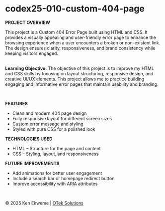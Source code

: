 # codex25-010-custom-404-page

<p><strong>PROJECT OVERVIEW</strong></p>
This project is a Custom 404 Error Page built using HTML and CSS. It provides a visually appealing and user-friendly error page to enhance the browsing experience when a user encounters a broken or non-existent link. The design ensures clarity, responsiveness, and brand consistency while keeping visitors engaged.
<br><br>
<p><strong>Learning Objective:</strong> The objective of this project is to improve my HTML and CSS skills by focusing on layout structuring, responsive design, and creative UI/UX elements. This project allows me to practice building engaging and informative error pages that maintain usability and branding.</p>
<br>
<p><strong>FEATURES</strong></p>
<ul>
  <li>Clean and modern 404 page design</li>
  <li>Fully responsive layout for different screen sizes</li>
  <li>Custom error message and styling</li>
  <li>Styled with pure CSS for a polished look</li>
</ul>
<p><strong>TECHNOLOGIES USED</strong></p>
<ul>
  <li>HTML – Structure for the page and content</li>
  <li>CSS – Styling, layout, and responsiveness</li>
</ul>
<p><strong>FUTURE IMPROVEMENTS</strong></p>
<ul>
  <li>Add animations for better user engagement</li>
  <li>Include a search bar or homepage redirect button</li>
  <li>Improve accessibility with ARIA attributes</li>
</ul>
<br>
<footer>
    <p>&copy; 2025 Ken Ekweme | <a href="https://www.oteksolutions.net" target="_blank">OTek Solutions</a></p>
</footer>
